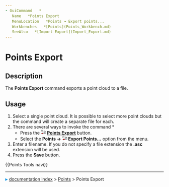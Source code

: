 ```yaml
---
- GuiCommand   *
   Name   *Points Export
   MenuLocation   *Points → Export points...
   Workbenches   *[Points](Points_Workbench.md)
   SeeAlso   *[Import Export](Import_Export.md)
---
```


# Points Export

## Description

The **Points Export** command exports a point cloud to a file.

## Usage

1.  Select a single point cloud. It is possible to select more point clouds but the command will create a separate file for each.
2.  There are several ways to invoke the command   *
    -   Press the **<img src="images/Points_Export.svg" width=16px> [Points Export](Points_Export.md)** button.
    -   Select the **Points → <img src="images/Points_Export.svg" width=16px> Export Points...** option from the menu.
3.  Enter a filename. If you do not specify a file extension the **.asc** extension will be used.
4.  Press the **Save** button.




 {{Points Tools navi}}



---
![](images/Right_arrow.png) [documentation index](../README.md) > [Points](Points_Workbench.md) > Points Export

